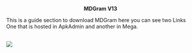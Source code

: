 <div align="center">

**MDGram V13**

</div>
This is a guide section to download MDGram here you can see two Links One that is hosted in ApkAdmin and another in Mega.

<br><img src="https://rcmods-apps.xyz/wp-content/uploads/2022/07/Recurso-74mpd.png">
